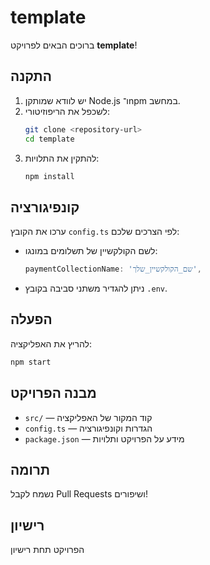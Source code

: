 # template

ברוכים הבאים לפרויקט **template**!

## התקנה

1. יש לוודא שמותקן Node.js ו־npm במחשב.
2. לשכפל את הריפוזיטורי:
    ```bash
    git clone <repository-url>
    cd template
    ```
3. להתקין את התלויות:
    ```bash
    npm install
    ```

## קונפיגורציה

ערכו את הקובץ `config.ts` לפי הצרכים שלכם:

- לשם הקולקשיין של תשלומים במונגו:

    ```typescript
    paymentCollectionName: 'שם_הקולקשיין_שלך',
    ```

- ניתן להגדיר משתני סביבה בקובץ `.env`.

## הפעלה

להריץ את האפליקציה:

```bash
npm start
```

## מבנה הפרויקט

- `src/` — קוד המקור של האפליקציה
- `config.ts` — הגדרות וקונפיגורציה
- `package.json` — מידע על הפרויקט ותלויות

## תרומה

נשמח לקבל Pull Requests ושיפורים!

## רישיון

הפרויקט תחת רישיון
